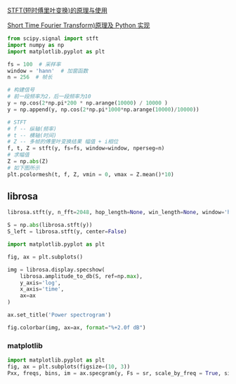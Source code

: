 [STFT(短时傅里叶变换)的原理与使用](https://zhuanlan.zhihu.com/p/351634228)

[Short Time Fourier Transform)原理及 Python 实现](https://www.cnblogs.com/klchang/p/9280509.html)

```python
from scipy.signal import stft
import numpy as np
import matplotlib.pyplot as plt

fs = 100  # 采样率
window = 'hann'  # 加窗函数
n = 256  # 帧长

# 构建信号
# 前一段频率为2，后一段频率为10
y = np.cos(2*np.pi*200 * np.arange(10000) / 10000 )
y = np.append(y, np.cos(2*np.pi*1000*np.arange(10000)/10000))

# STFT
# f -- 纵轴(频率)
# t -- 横轴(时间)
# Z -- 多帧的傅里叶变换结果 幅值 + i相位
f, t, Z = stft(y, fs=fs, window=window, nperseg=n)
# 求幅值
Z = np.abs(Z)
# 如下图所示
plt.pcolormesh(t, f, Z, vmin = 0, vmax = Z.mean()*10)
```



## librosa

```python
librosa.stft(y, n_fft=2048, hop_length=None, win_length=None, window='hann', center=True, pad_mode='reflect')
```



```python
S = np.abs(librosa.stft(y))
S_left = librosa.stft(y, center=False)
```



```python
import matplotlib.pyplot as plt

fig, ax = plt.subplots()

img = librosa.display.specshow(
    librosa.amplitude_to_db(S, ref=np.max), 
    y_axis='log', 
    x_axis='time', 
    ax=ax
)

ax.set_title('Power spectrogram')

fig.colorbar(img, ax=ax, format="%+2.0f dB")
```

### matplotlib

```python
import matplotlib.pyplot as plt
fig, ax = plt.subplots(figsize=(10, 3))
Pxx, freqs, bins, im = ax.specgram(y, Fs = sr, scale_by_freq = True, sides = 'default')
```

